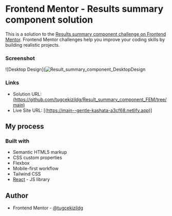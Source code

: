 # Frontend Mentor - Results summary component solution

This is a solution to the [Results summary component challenge on Frontend Mentor](https://www.frontendmentor.io/challenges/results-summary-component-CE_K6s0maV). Frontend Mentor challenges help you improve your coding skills by building realistic projects.

### Screenshot

![Desktop Design](![Result_summary_component_DesktopDesign](https://github.com/user-attachments/assets/59fb22b0-8c80-4f03-a39e-4b823115633d)


### Links

- Solution URL: [(https://github.com/tugcekizildg/Result_summary_component_FEM/tree/main)](https://github.com/tugcekizildg/Result_summary_component_FEM)
- Live Site URL: [(https://main--gentle-kashata-a3cf68.netlify.app)]

## My process

### Built with

- Semantic HTML5 markup
- CSS custom properties
- Flexbox
- Mobile-first workflow
- Tailwind CSS
- [React](https://reactjs.org/) - JS library

## Author

- Frontend Mentor - [@tugcekizildg](https://www.frontendmentor.io/profile/tugcekizildg)

